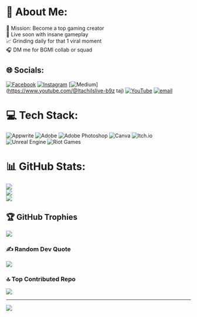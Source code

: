 # 💫 About Me:
🎯 Mission: Become a top gaming creator  <br>🔴 Live soon with insane gameplay  <br>📈 Grinding daily for that 1 viral moment  <br>🎧 DM me for BGMI collab or squad  <br>


## 🌐 Socials:
[![Facebook](https://img.shields.io/badge/Facebook-%231877F2.svg?logo=Facebook&logoColor=white)](https://facebook.com/https://www.facebook.com/share/1EyEkzzhUd/) [![Instagram](https://img.shields.io/badge/Instagram-%23E4405F.svg?logo=Instagram&logoColor=white)](https://instagram.com/ig_itachi23) [![Medium](https://img.shields.io/badge/Medium-12100E?logo=medium&logoColor=white)](https://www.youtube.com/@ItachiIslive-b9z taj) [![YouTube](https://img.shields.io/badge/YouTube-%23FF0000.svg?logo=YouTube&logoColor=white)](https://youtube.com/@https://www.youtube.com/@ItachiIslive-b9z) [![email](https://img.shields.io/badge/Email-D14836?logo=gmail&logoColor=white)](mailto:Shaik.muzammil.3787@gmail.com) 

# 💻 Tech Stack:
![Appwrite](https://img.shields.io/badge/Appwrite-%23FD366E.svg?style=for-the-badge&logo=appwrite&logoColor=white) ![Adobe](https://img.shields.io/badge/adobe-%23FF0000.svg?style=for-the-badge&logo=adobe&logoColor=white) ![Adobe Photoshop](https://img.shields.io/badge/adobe%20photoshop-%2331A8FF.svg?style=for-the-badge&logo=adobe%20photoshop&logoColor=white) ![Canva](https://img.shields.io/badge/Canva-%2300C4CC.svg?style=for-the-badge&logo=Canva&logoColor=white) ![Itch.io](https://img.shields.io/badge/Itch-%23FF0B34.svg?style=for-the-badge&logo=Itch.io&logoColor=white) ![Unreal Engine](https://img.shields.io/badge/unrealengine-%23313131.svg?style=for-the-badge&logo=unrealengine&logoColor=white) ![Riot Games](https://img.shields.io/badge/riotgames-D32936.svg?style=for-the-badge&logo=riotgames&logoColor=white)
# 📊 GitHub Stats:
![](https://github-readme-stats.vercel.app/api?username=itachiislive8888-afk&theme=rose&hide_border=false&include_all_commits=true&count_private=false)<br/>
![](https://nirzak-streak-stats.vercel.app/?user=itachiislive8888-afk&theme=rose&hide_border=false)<br/>
![](https://github-readme-stats.vercel.app/api/top-langs/?username=itachiislive8888-afk&theme=rose&hide_border=false&include_all_commits=true&count_private=false&layout=compact)

## 🏆 GitHub Trophies
![](https://github-profile-trophy.vercel.app/?username=itachiislive8888-afk&theme=radical&no-frame=false&no-bg=true&margin-w=4)

### ✍️ Random Dev Quote
![](https://quotes-github-readme.vercel.app/api?type=horizontal&theme=radical)

### 🔝 Top Contributed Repo
![](https://github-contributor-stats.vercel.app/api?username=itachiislive8888-afk&limit=5&theme=dark&combine_all_yearly_contributions=true)

---
[![](https://visitcount.itsvg.in/api?id=itachiislive8888-afk&icon=0&color=0)](https://visitcount.itsvg.in)

<!-- Proudly created with GPRM ( https://gprm.itsvg.in ) -->
